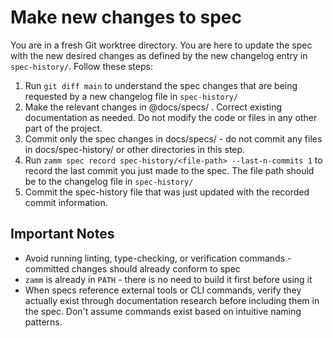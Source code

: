 # Make new changes to spec

You are in a fresh Git worktree directory. You are here to update the spec with the new desired changes as defined by the new changelog entry in `spec-history/`. Follow these steps:

1. Run `git diff main` to understand the spec changes that are being requested by a new changelog file in `spec-history/`
2. Make the relevant changes in @docs/specs/ . Correct existing documentation as needed. Do not modify the code or files in any other part of the project.
3. Commit only the spec changes in docs/specs/ - do not commit any files in docs/spec-history/ or other directories in this step.
4. Run `zamm spec record spec-history/<file-path> --last-n-commits 1` to record the last commit you just made to the spec. The file path should be to the changelog file in `spec-history/`
5. Commit the spec-history file that was just updated with the recorded commit information.

## Important Notes

- Avoid running linting, type-checking, or verification commands - committed changes should already conform to spec
- `zamm` is already in `PATH` - there is no need to build it first before using it
- When specs reference external tools or CLI commands, verify they actually exist through documentation research before including them in the spec. Don't assume commands exist based on intuitive naming patterns.
